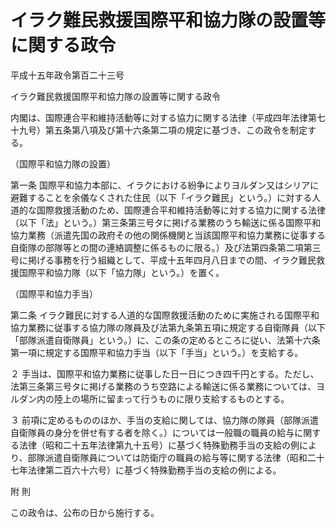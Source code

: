 # イラク難民救援国際平和協力隊の設置等に関する政令

平成十五年政令第百二十三号

イラク難民救援国際平和協力隊の設置等に関する政令

内閣は、国際連合平和維持活動等に対する協力に関する法律（平成四年法律第七十九号）第五条第八項及び第十六条第二項の規定に基づき、この政令を制定する。

（国際平和協力隊の設置）

第一条 国際平和協力本部に、イラクにおける紛争によりヨルダン又はシリアに避難することを余儀なくされた住民（以下「イラク難民」という。）に対する人道的な国際救援活動のため、国際連合平和維持活動等に対する協力に関する法律（以下「法」という。）第三条第三号タに掲げる業務のうち輸送に係る国際平和協力業務（派遣先国の政府その他の関係機関と当該国際平和協力業務に従事する自衛隊の部隊等との間の連絡調整に係るものに限る。）及び法第四条第二項第三号に掲げる事務を行う組織として、平成十五年四月八日までの間、イラク難民救援国際平和協力隊（以下「協力隊」という。）を置く。

（国際平和協力手当）

第二条 イラク難民に対する人道的な国際救援活動のために実施される国際平和協力業務に従事する協力隊の隊員及び法第九条第五項に規定する自衛隊員（以下「部隊派遣自衛隊員」という。）に、この条の定めるところに従い、法第十六条第一項に規定する国際平和協力手当（以下「手当」という。）を支給する。

２ 手当は、国際平和協力業務に従事した日一日につき四千円とする。ただし、法第三条第三号タに掲げる業務のうち空路による輸送に係る業務については、ヨルダン内の陸上の場所に留まって行うものに限り支給するものとする。

３ 前項に定めるもののほか、手当の支給に関しては、協力隊の隊員（部隊派遣自衛隊員の身分を併せ有する者を除く。）については一般職の職員の給与に関する法律（昭和二十五年法律第九十五号）に基づく特殊勤務手当の支給の例により、部隊派遣自衛隊員については防衛庁の職員の給与等に関する法律（昭和二十七年法律第二百六十六号）に基づく特殊勤務手当の支給の例による。

附 則

この政令は、公布の日から施行する。
